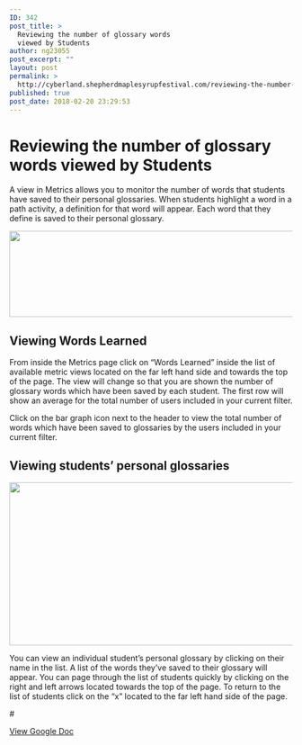 ```yaml
---
ID: 342
post_title: >
  Reviewing the number of glossary words
  viewed by Students
author: ng23055
post_excerpt: ""
layout: post
permalink: >
  http://cyberland.shepherdmaplesyrupfestival.com/reviewing-the-number-of-glossary-words-viewed-by-students
published: true
post_date: 2018-02-20 23:29:53
---
```

<h1>Reviewing the number of glossary words viewed by Students</h1>
<p>A view in Metrics allows you to monitor the number of words that students have saved to their personal glossaries. When students highlight a word in a path activity, a definition for that word will appear. Each word that they define is saved to their personal glossary.</p>
<p></p>
<p><img src="http://cyberland.shepherdmaplesyrupfestival.com/wp-content/uploads/2018/02/null-18.png" width="624" height="153" alt="" title=""></p>
<p></p>
<h2>Viewing Words Learned</h2>
<p>From inside the Metrics page click on “Words Learned” inside the list of available metric views located on the far left hand side and towards the top of the page. The view will change so that you are shown the number of glossary words which have been saved by each student. The first row will show an average for the total number of users included in your current filter.</p>
<p></p>
<p>Click on the bar graph icon next to the header to view the total number of words which have been saved to glossaries by the users included in your current filter.</p>
<h2>Viewing students’ personal glossaries</h2>
<p></p>
<p><img src="http://cyberland.shepherdmaplesyrupfestival.com/wp-content/uploads/2018/02/null-19.png" width="624" height="290" alt="" title=""></p>
<p>You can view an individual student’s personal glossary by clicking on their name in the list. A list of the words they’ve saved to their glossary will appear. You can page through the list of students quickly by clicking on the right and left arrows located towards the top of the page. To return to the list of students click on the “x” located to the far left hand side of the page.</p>
<p></p>
<p>#</p>
<p></p>
<p><a href="https://docs.google.com/document/d/1IFWCSvxp-T3fuAFXLqnv2yXds_a3CNogLgMsU1ZSqqs/edit?usp=sharing">View Google Doc</a></p>